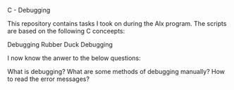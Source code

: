 C - Debugging

This repository contains tasks I took on during the Alx program. The scripts are based on the following C conceepts:

Debugging
Rubber Duck Debugging

I now know the anwer to the below questions:

What is debugging?
What are some methods of debugging manually?
How to read the error messages?
